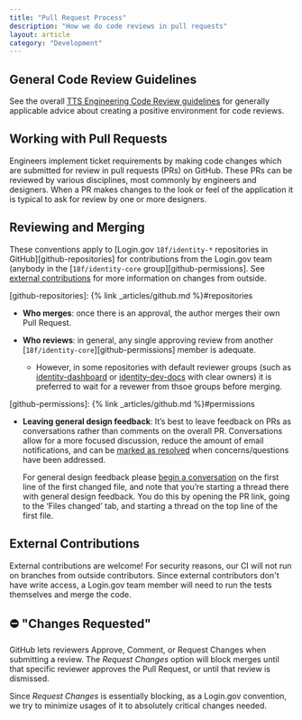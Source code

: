 ```yaml
---
title: "Pull Request Process"
description: "How we do code reviews in pull requests"
layout: article
category: "Development"
---
```


## General Code Review Guidelines

See the overall [TTS Engineering Code Review guidelines](https://engineering.18f.gov/code-review/) for
generally applicable advice about creating a positive environment for code reviews.

## Working with Pull Requests

Engineers implement ticket requirements by making code changes which are submitted for review in pull requests (PRs) on GitHub. These PRs can be reviewed by various disciplines, most commonly by engineers and designers. When a PR makes changes to the look or feel of the application it is typical to ask for review by one or more designers.

## Reviewing and Merging

These conventions apply to [Login.gov `18f/identity-*` repositories in GitHub][github-repositories]
for contributions from the Login.gov team (anybody in the
[`18f/identity-core` group][github-permissions]. See
[external contributions](#external-contributions) for more information on
changes from outside.

[github-repositories]: {% link _articles/github.md %}#repositories

- **Who merges**: once there is an approval, the author merges their own Pull
  Request.

- **Who reviews**: in general, any single approving review from another
  [`18f/identity-core`][github-permissions] member is adequate.

  - However, in some repositories with default reviewer groups
    (such as [identity-dashboard](https://github.com/18f/identity-dashboard) or
    [identity-dev-docs](https://github.com/18f/identity-dev-docs) with clear
    owners) it is preferred to wait for a revewer from thsoe groups before
    merging.

[github-permissions]: {% link _articles/github.md %}#permissions

- **Leaving general design feedback**: It’s best to leave feedback on PRs as conversations rather than comments on the overall PR. Conversations allow for a more focused discussion, reduce the amount of email notifications, and can be [marked as resolved][resolving-pr-convo] when concerns/questions have been addressed.
  
  For general design feedback please [begin a conversation][creating-pr-convo] on the first line of the first changed file, and note that you’re starting a thread there with general design feedback. You do this by opening the PR link, going to the ‘Files changed’ tab, and starting a thread on the top line of the first file.

[resolving-pr-convo]: {{site.baseurl}}/images/resolving-pull-request-conversation.gif
[creating-pr-convo]: {{site.baseurl}}/images/creating-pull-request-conversation.gif

## External Contributions

External contributions are welcome! For security reasons, our CI will not run on
branches from outside contributors. Since external contributors don't have write
access, a Login.gov team member will need to run the tests themselves and
merge the code.

## ⛔️ "Changes Requested"

GitHub lets reviewers Approve, Comment, or Request Changes when submitting a review.
The *Request Changes* option will block merges until that specific reviewer approves the
Pull Request, or until that review is dismissed.

Since *Request Changes* is essentially blocking, as a Login.gov convention, we try to
minimize usages of it to absolutely critical changes needed.
